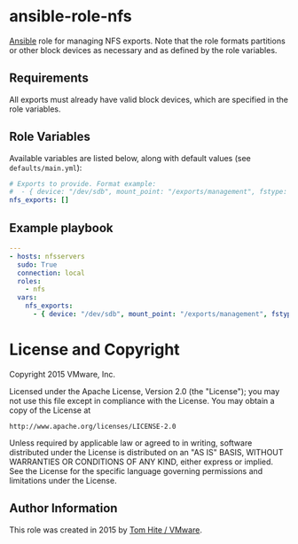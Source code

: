 # ansible-role-nfs

[Ansible](https://github.com/ansible/ansible) role for managing NFS exports.
Note that the role formats partitions or other block devices as necessary and
as defined by the role variables.

## Requirements

All exports must already have valid block devices, which are specified in the
role variables.

## Role Variables

Available variables are listed below, along with default values (see `defaults/main.yml`):

```yaml
# Exports to provide. Format example:
#  - { device: "/dev/sdb", mount_point: "/exports/management", fstype: "ext4", mount_opts: "noatime", nfs_opts: "172.16.69.0/24(rw,nohide,insecure,no_subtree_check,async)" }
nfs_exports: []
```

## Example playbook

```yaml
---
- hosts: nfsservers
  sudo: True
  connection: local
  roles:
    - nfs
  vars:
    nfs_exports:
      - { device: "/dev/sdb", mount_point: "/exports/management", fstype: "ext4", mount_opts: "noatime", nfs_opts: "172.16.69.0/24(rw,nohide,insecure,no_subtree_check,async)" }
```

# License and Copyright

Copyright 2015 VMware, Inc.

Licensed under the Apache License, Version 2.0 (the "License");
you may not use this file except in compliance with the License.
You may obtain a copy of the License at

    http://www.apache.org/licenses/LICENSE-2.0

Unless required by applicable law or agreed to in writing, software
distributed under the License is distributed on an "AS IS" BASIS,
WITHOUT WARRANTIES OR CONDITIONS OF ANY KIND, either express or implied.
See the License for the specific language governing permissions and
limitations under the License.

## Author Information

This role was created in 2015 by [Tom Hite / VMware](http://www.vmware.com/).
